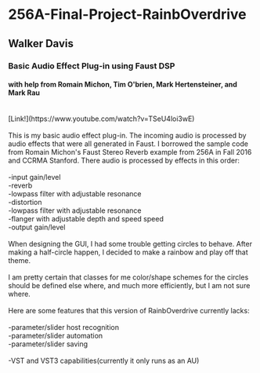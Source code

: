 # 256A-Final-Project-RainbOverdrive
## Walker Davis<br>
### Basic Audio Effect Plug-in using Faust DSP<br>
#### with help from Romain Michon, Tim O'brien, Mark Hertensteiner, and Mark Rau<br>
<br>
[Link!](https://www.youtube.com/watch?v=TSeU4loi3wE)<br>
<br>
 This is my basic audio effect plug-in.  The incoming audio is processed by audio effects that 
 were all generated in Faust.  I borrowed the sample code from Romain Michon's Faust Stereo Reverb example
 from 256A in Fall 2016 and CCRMA Stanford.  There audio is processed by effects in this order:<br>
 <br>
 -input gain/level<br>
 -reverb<br>
 -lowpass filter with adjustable resonance<br>
 -distortion<br>
 -lowpass filter with adjustable resonance<br>
 -flanger with adjustable depth and speed speed<br>
 -output gain/level<br>
 <br>
 When designing the GUI, I had some trouble getting circles to behave. After making a half-circle happen, 
 I decided to make a rainbow and play off that theme.<br>
 <br>
 I am pretty certain that classes for me color/shape schemes for the circles should be defined else where, and
 much more efficiently, but I am not sure where.<br>
 <br>
 Here are some features that this version of RainbOverdrive currently lacks:<br>
 <br>
 -parameter/slider host recognition<br>
 -parameter/slider automation<br>
 -parameter/slider saving<br>
 <br>
 -VST and VST3 capabilities(currently it only runs as an AU)<br>
 
